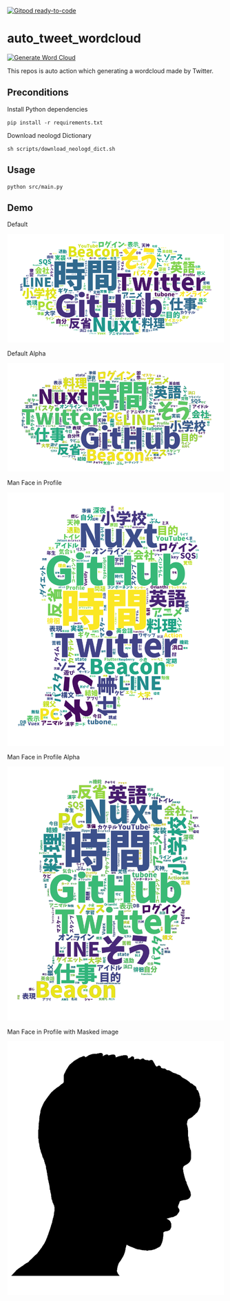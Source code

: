 [![Gitpod ready-to-code](https://img.shields.io/badge/Gitpod-ready--to--code-blue?logo=gitpod)](https://gitpod.io/#https://github.com/tubone24/auto_tweet_wordcloud)

# auto_tweet_wordcloud
[![Generate Word Cloud](https://github.com/tubone24/auto_tweet_wordcloud/workflows/Generate%20Word%20Cloud/badge.svg)](https://github.com/tubone24/auto_tweet_wordcloud/actions)

This repos is auto action which generating a wordcloud made by Twitter.

## Preconditions

Install Python dependencies
```
pip install -r requirements.txt
```

Download neologd Dictionary

```
sh scripts/download_neologd_dict.sh
```

## Usage

```
python src/main.py
```

## Demo

Default

![img](https://raw.githubusercontent.com/tubone24/auto_tweet_wordcloud/master/src/word_cloud_tweet.png)

Default Alpha

![img](https://raw.githubusercontent.com/tubone24/auto_tweet_wordcloud/master/src/word_cloud_tweet_alpha.png)

Man Face in Profile

![img](https://raw.githubusercontent.com/tubone24/auto_tweet_wordcloud/master/src/word_cloud_tweet_face_profile.png)

Man Face in Profile Alpha

![imng](https://raw.githubusercontent.com/tubone24/auto_tweet_wordcloud/master/src/word_cloud_tweet_face_profile_alpha.png)

Man Face in Profile with Masked image

![img](https://raw.githubusercontent.com/tubone24/auto_tweet_wordcloud/master/src/word_cloud_tweet_face_profile_overlay.png)
